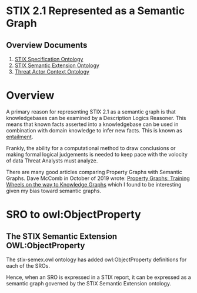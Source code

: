 # STIX 2.1 Represented as a Semantic Graph

## Overview Documents
1. [STIX Specification Ontology](/docs/gh-docs/stix-spec.md)
2. [STIX Semantic Extension Ontology](/docs/gh-docs/stix-semex.md)
3. [Threat Actor Context Ontology](/docs/gh-docs/tac.md)
 
# Overview
A primary reason for representing STIX 2.1 as a semantic graph is that knowledgebases can be examined by a Description Logics Reasoner. This means that known facts asserted into a knowledgebase can be used in combination with domain knowledge to infer new facts. This is known as [entailment](https://www.vocabulary.com/dictionary/entailment#:~:text=An%20entailment%20is%20a%20deduction,the%20others%20are%20also%20true.).

Frankly, the ability for a computational method to draw conclusions or making formal logical judgements is needed to keep pace with the volocity of data Threat Analysts must analyze.

There are many good articles comparing Property Graphs with Semantic Graphs. 
Dave McComb in October of 2019 wrote:
[Property Graphs: Training Wheels on the way to Knowledge Graphs](https://www.semanticarts.com/property-graphs-training-wheels-on-the-way-to-knowledge-graphs/) which I found to be interesting given my bias toward semantic graphs.

# SRO to owl:ObjectProperty

## The STIX Semantic Extension OWL:ObjectProperty
The stix-semex.owl ontology has added owl:ObjectProperty definitions for each of the SROs.

Hence, when an SRO is expressed in a STIX report, it can be expressed as a semantic graph governed by the STIX Semantic Extension ontology.

